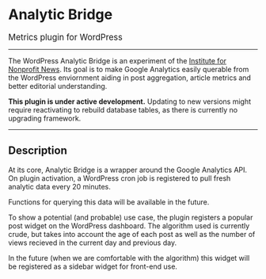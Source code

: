 # Analytic Bridge

<big>Metrics plugin for WordPress</big>

---

The WordPress Analytic Bridge is an experiment of the [Institute for Nonprofit News](http://inn.org). Its goal is to make Google Analytics easily querable from the WordPress enviornment aiding in post aggregation, article metrics and better editorial understanding.

**This plugin is under active development.** Updating to new versions might require reactivating to rebuild database tables, as there is currently no upgrading framework.

---

## Description

At its core, Analytic Bridge is a wrapper around the Google Analytics API. On plugin activation, a WordPress cron job is registered to pull fresh analytic data every 20 minutes.

Functions for querying this data will be available in the future.

To show a potential (and probable) use case, the plugin registers a popular post widget on the WordPress dashboard. The algorithm used is currently crude, but takes into account the age of each post as well as the number of views recieved in the current day and previous day.

In the future (when we are comfortable with the algorithm) this widget will be registered as a sidebar widget for front-end use.